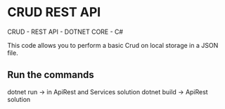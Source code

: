 # CRUD REST API
CRUD - REST API - DOTNET CORE - C#

This code allows you to perform a basic Crud on local storage in a JSON file.

## Run the commands
dotnet run -> in ApiRest and Services solution
dotnet build -> ApiRest solution
